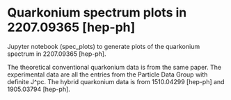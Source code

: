#  Quarkonium spectrum plots in 2207.09365 [hep-ph]

Jupyter notebook (spec_plots) to generate plots of the quarkonium spectrum in 2207.09365 [hep-ph]. 

The theoretical conventional quarkonium data is from the same paper. The experimental data are all the entries from the Particle Data Group with definite J^pc. The hybrid quarkonium data is from 1510.04299 [hep-ph] and 1905.03794 [hep-ph].
